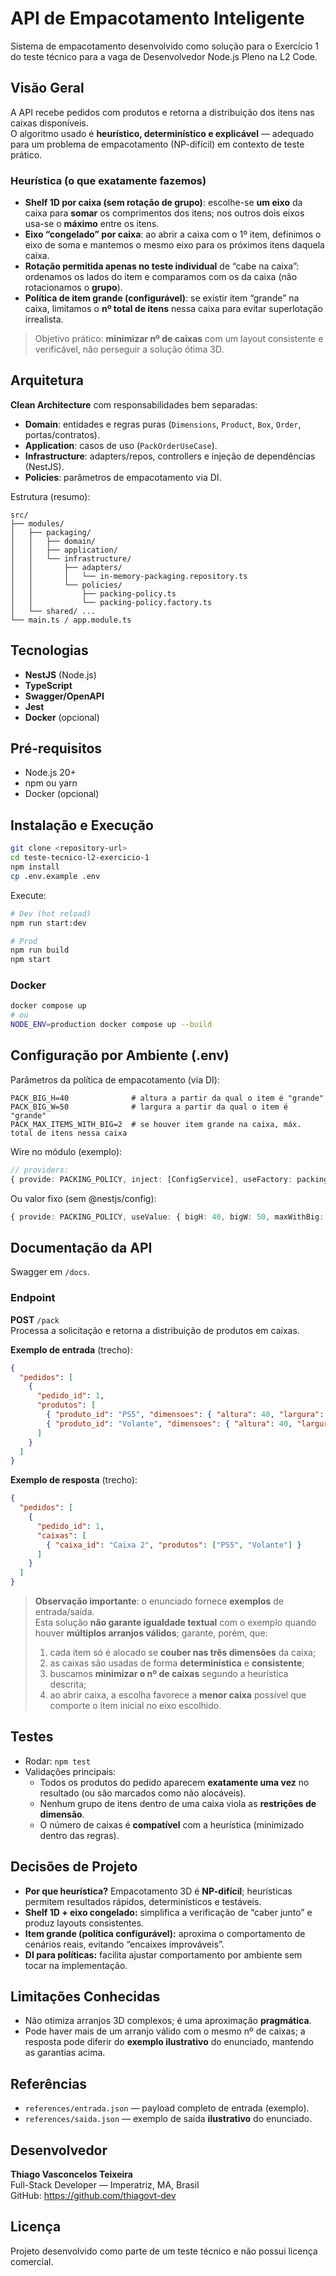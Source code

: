 # API de Empacotamento Inteligente

Sistema de empacotamento desenvolvido como solução para o Exercício 1 do teste técnico para a vaga de Desenvolvedor Node.js Pleno na L2 Code.

## Visão Geral

A API recebe pedidos com produtos e retorna a distribuição dos itens nas caixas disponíveis.  
O algoritmo usado é **heurístico, determinístico e explicável** — adequado para um problema de empacotamento (NP-difícil) em contexto de teste prático.

### Heurística (o que exatamente fazemos)

- **Shelf 1D por caixa (sem rotação de grupo)**: escolhe-se **um eixo** da caixa para **somar** os comprimentos dos itens; nos outros dois eixos usa-se o **máximo** entre os itens.  
- **Eixo “congelado” por caixa**: ao abrir a caixa com o 1º item, definimos o eixo de soma e mantemos o mesmo eixo para os próximos itens daquela caixa.  
- **Rotação permitida apenas no teste individual** de “cabe na caixa”: ordenamos os lados do item e comparamos com os da caixa (não rotacionamos o **grupo**).  
- **Política de item grande (configurável)**: se existir item “grande” na caixa, limitamos o **nº total de itens** nessa caixa para evitar superlotação irrealista.

> Objetivo prático: **minimizar nº de caixas** com um layout consistente e verificável, não perseguir a solução ótima 3D.

## Arquitetura

**Clean Architecture** com responsabilidades bem separadas:

- **Domain**: entidades e regras puras (`Dimensions`, `Product`, `Box`, `Order`, portas/contratos).
- **Application**: casos de uso (`PackOrderUseCase`).
- **Infrastructure**: adapters/repos, controllers e injeção de dependências (NestJS).
- **Policies**: parâmetros de empacotamento via DI.

Estrutura (resumo):
```
src/
├── modules/
│   ├── packaging/
│   │   ├── domain/
│   │   ├── application/
│   │   └── infrastructure/
│   │       ├── adapters/
│   │       │   └── in-memory-packaging.repository.ts
│   │       └── policies/
│   │           ├── packing-policy.ts
│   │           └── packing-policy.factory.ts
│   └── shared/ ...
└── main.ts / app.module.ts
```

## Tecnologias

- **NestJS** (Node.js)
- **TypeScript**
- **Swagger/OpenAPI**
- **Jest**
- **Docker** (opcional)

## Pré-requisitos

- Node.js 20+
- npm ou yarn
- Docker (opcional)

## Instalação e Execução

```bash
git clone <repository-url>
cd teste-tecnico-l2-exercicio-1
npm install
cp .env.example .env
```

Execute:

```bash
# Dev (hot reload)
npm run start:dev

# Prod
npm run build
npm start
```

### Docker

```bash
docker compose up
# ou
NODE_ENV=production docker compose up --build
```

## Configuração por Ambiente (.env)

Parâmetros da política de empacotamento (via DI):

```env
PACK_BIG_H=40              # altura a partir da qual o item é "grande"
PACK_BIG_W=50              # largura a partir da qual o item é "grande"
PACK_MAX_ITEMS_WITH_BIG=2  # se houver item grande na caixa, máx. total de itens nessa caixa
```

Wire no módulo (exemplo):

```ts
// providers:
{ provide: PACKING_POLICY, inject: [ConfigService], useFactory: packingPolicyFactory },
```

Ou valor fixo (sem @nestjs/config):

```ts
{ provide: PACKING_POLICY, useValue: { bigH: 40, bigW: 50, maxWithBig: 2 } }
```

## Documentação da API

Swagger em `/docs`.

### Endpoint

**POST** `/pack`  
Processa a solicitação e retorna a distribuição de produtos em caixas.

**Exemplo de entrada** (trecho):
```json
{
  "pedidos": [
    {
      "pedido_id": 1,
      "produtos": [
        { "produto_id": "PS5", "dimensoes": { "altura": 40, "largura": 10, "comprimento": 25 } },
        { "produto_id": "Volante", "dimensoes": { "altura": 40, "largura": 30, "comprimento": 30 } }
      ]
    }
  ]
}
```

**Exemplo de resposta** (trecho):
```json
{
  "pedidos": [
    {
      "pedido_id": 1,
      "caixas": [
        { "caixa_id": "Caixa 2", "produtos": ["PS5", "Volante"] }
      ]
    }
  ]
}
```

> **Observação importante**: o enunciado fornece **exemplos** de entrada/saída.  
> Esta solução **não garante igualdade textual** com o exemplo quando houver **múltiplos arranjos válidos**; garante, porém, que:
> 1) cada item só é alocado se **couber nas três dimensões** da caixa;  
> 2) as caixas são usadas de forma **determinística** e **consistente**;  
> 3) buscamos **minimizar o nº de caixas** segundo a heurística descrita;  
> 4) ao abrir caixa, a escolha favorece a **menor caixa** possível que comporte o item inicial no eixo escolhido.

## Testes

- Rodar: `npm test`  
- Validações principais:
  - Todos os produtos do pedido aparecem **exatamente uma vez** no resultado (ou são marcados como não alocáveis).
  - Nenhum grupo de itens dentro de uma caixa viola as **restrições de dimensão**.
  - O número de caixas é **compatível** com a heurística (minimizado dentro das regras).

## Decisões de Projeto

- **Por que heurística?** Empacotamento 3D é **NP-difícil**; heurísticas permitem resultados rápidos, determinísticos e testáveis.
- **Shelf 1D + eixo congelado:** simplifica a verificação de “caber junto” e produz layouts consistentes.
- **Item grande (política configurável):** aproxima o comportamento de cenários reais, evitando “encaixes improváveis”.
- **DI para políticas:** facilita ajustar comportamento por ambiente sem tocar na implementação.

## Limitações Conhecidas

- Não otimiza arranjos 3D complexos; é uma aproximação **pragmática**.  
- Pode haver mais de um arranjo válido com o mesmo nº de caixas; a resposta pode diferir do **exemplo ilustrativo** do enunciado, mantendo as garantias acima.

## Referências

- `references/entrada.json` — payload completo de entrada (exemplo).
- `references/saida.json` — exemplo de saída **ilustrativo** do enunciado.

## Desenvolvedor

**Thiago Vasconcelos Teixeira**  
Full-Stack Developer — Imperatriz, MA, Brasil  
GitHub: https://github.com/thiagovt-dev

## Licença

Projeto desenvolvido como parte de um teste técnico e não possui licença comercial.
